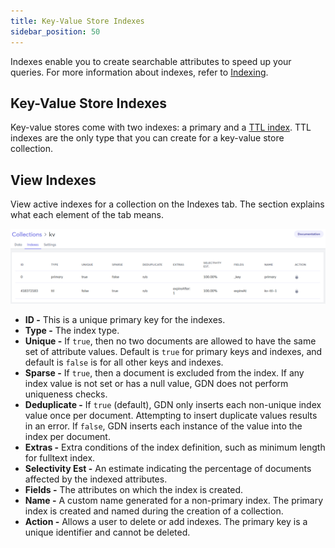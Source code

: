 ```yaml
---
title: Key-Value Store Indexes
sidebar_position: 50
---
```


Indexes enable you to create searchable attributes to speed up your queries. For more information about indexes, refer to [Indexing](../indexing/index.md).

## Key-Value Store Indexes

Key-value stores come with two indexes: a primary and a [TTL index](../indexing/ttl-indexes.md). TTL indexes are the only type that you can create for a key-value store collection.

## View Indexes

View active indexes for a collection on the Indexes tab. The section explains what each element of the tab means.

![Key-Value Store Indexes Tab](/img/collections/kv-store-indexes.png)

- **ID -** This is a unique primary key for the indexes.
- **Type -** The index type.
- **Unique -** If `true`, then no two documents are allowed to have the same set of attribute values. Default is `true` for primary keys and indexes, and default is `false` is for all other keys and indexes.
- **Sparse -** If `true`, then a document is excluded from the index. If any index value is not set or has a null value, GDN does not perform uniqueness checks.
- **Deduplicate -** If `true` (default), GDN only inserts each non-unique index value once per document. Attempting to insert duplicate values results in an error. If `false`, GDN inserts each instance of the value into the index per document.
- **Extras -** Extra conditions of the index definition, such as minimum length for fulltext index.
- **Selectivity Est -** An estimate indicating the percentage of documents affected by the indexed attributes.
- **Fields -** The attributes on which the index is created.
- **Name -** A custom name generated for a non-primary index. The primary index is created and named during the creation of a collection.
- **Action -** Allows a user to delete or add indexes. The primary key is a unique identifier and cannot be deleted.
